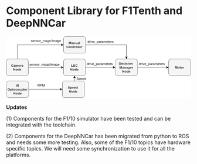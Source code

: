 # Component Library for F1Tenth and DeepNNCar

![Block Diagram](https://github.com/pmusau17/AAF1Tenth/blob/master/images/block1.png)

**Updates**

(1) Components for the F1/10 simulator have been tested and can be integrated with the toolchain.

(2) Components for the DeepNNCar has been migrated from python to ROS and needs some more testing. Also, some of the F1/10 topics have hardware specific topics. We will need some synchronization to use it for all the platforms.
